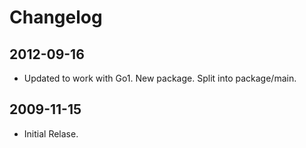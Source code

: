 # Changelog

## 2012-09-16

* Updated to work with Go1. New package. Split into package/main.

## 2009-11-15

* Initial Relase.
